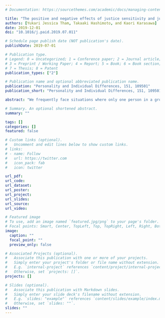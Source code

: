 ```yaml
---
# Documentation: https://sourcethemes.com/academic/docs/managing-content/

title: "The positive and negative effects of justice sensitivity and justice-related emotions in the volunteer’s dilemma"
authors: [Yukari Jessica Tham, Takaaki Hashimoto, and Kaori Karasawa]
date: 2019-12-01
doi: "10.1016/j.paid.2019.07.011"

# Schedule page publish date (NOT publication's date).
publishDate: 2019-07-01

# Publication type.
# Legend: 0 = Uncategorized; 1 = Conference paper; 2 = Journal article;
# 3 = Preprint / Working Paper; 4 = Report; 5 = Book; 6 = Book section;
# 7 = Thesis; 8 = Patent
publication_types: ["2"]

# Publication name and optional abbreviated publication name.
publication: "Personality and Individual Differences, 151, 109501"
publication_short: "Personality and Individual Differences, 151, 109501"

abstract: "We frequently face situations where only one person in a group is required to incur a cost to solve a problem for the entire group; if someone volunteers, everyone benefits, but if nobody does, everyone pays a cost greater than the cost of volunteering. This is known as the volunteer’s dilemma (VoD). In the VoD, some are likely to volunteer, while others are not. Through a scenario-based experiment, we found that individuals’ willingness to volunteer is substantially predicted by their justice sensitivity (JS), indicated by individual differences in reactions toward unfairness or injustice. Specifically, those who are sensitive to unjustly suffering an unfavorable outcome (high in JSVictim) are less willing to volunteer, and those who are sensitive to unjustly receiving a favorable outcome (high in JSBeneficiary) are more willing to volunteer. We also investigated the effects of justice-related emotions and found that anger at the expectation of being the only volunteer in the group mediates the negative effect of JSVictim on willingness to volunteer, while guilt at the expectation of letting somebody else volunteer is not a robust mediator of the positive effect of JSBeneficiary on willingness to volunteer."

# Summary. An optional shortened abstract.
summary: ""

tags: []
categories: []
featured: false

# Custom links (optional).
#   Uncomment and edit lines below to show custom links.
# links:
# - name: Follow
#   url: https://twitter.com
#   icon_pack: fab
#   icon: twitter

url_pdf:
url_code:
url_dataset:
url_poster:
url_project:
url_slides:
url_source:
url_video:

# Featured image
# To use, add an image named `featured.jpg/png` to your page's folder. 
# Focal points: Smart, Center, TopLeft, Top, TopRight, Left, Right, BottomLeft, Bottom, BottomRight.
image:
  caption: ""
  focal_point: ""
  preview_only: false

# Associated Projects (optional).
#   Associate this publication with one or more of your projects.
#   Simply enter your project's folder or file name without extension.
#   E.g. `internal-project` references `content/project/internal-project/index.md`.
#   Otherwise, set `projects: []`.
projects: []

# Slides (optional).
#   Associate this publication with Markdown slides.
#   Simply enter your slide deck's filename without extension.
#   E.g. `slides: "example"` references `content/slides/example/index.md`.
#   Otherwise, set `slides: ""`.
slides: ""
---
```

